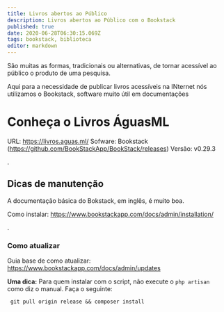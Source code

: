 ```yaml
---
title: Livros abertos ao Público
description: Livros abertos ao Público com o Bookstack
published: true
date: 2020-06-28T06:30:15.069Z
tags: bookstack, biblioteca
editor: markdown
---
```


São muitas as formas, tradicionais ou alternativas, de tornar acessível ao público o produto de uma pesquisa.

Aqui para a necessidade de publicar livros acessíveis na INternet nós utilizamos o Bookstack, software muito útil em documentações

# Conheça o Livros ÁguasML
URL: https://livros.aguas.ml/
Sofware: Bookstack (https://github.com/BookStackApp/BookStack/releases)
Versão: v0.29.3

.
## Dicas de manutenção
A documentação básica do Bokstack, em inglês, é muito boa.

Como instalar: https://www.bookstackapp.com/docs/admin/installation/

.
### Como atualizar
Guia base de como atualizar: https://www.bookstackapp.com/docs/admin/updates

**Uma dica:**
Para quem instalar com o script, não execute o `php artisan` como diz o manual. Faça o seguinte:
```
 git pull origin release && composer install
```
